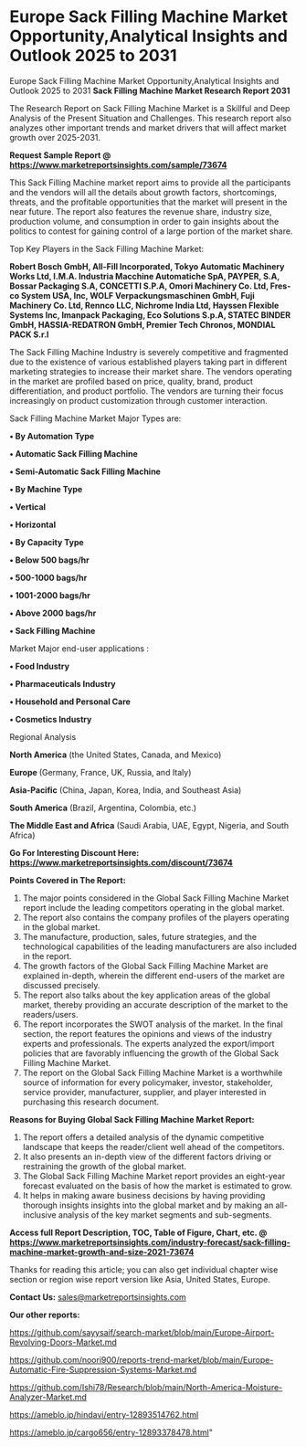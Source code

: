 # Europe Sack Filling Machine Market Opportunity,Analytical Insights and Outlook 2025 to 2031
Europe Sack Filling Machine Market Opportunity,Analytical Insights and Outlook 2025 to 2031
<strong>Sack Filling Machine Market Research Report 2031</strong>

The Research Report on Sack Filling Machine Market is a Skillful and Deep Analysis of the Present Situation and Challenges. This research report also analyzes other important trends and market drivers that will affect market growth over 2025-2031.

<strong>Request Sample Report @ <a href=https://www.marketreportsinsights.com/sample/73674>https://www.marketreportsinsights.com/sample/73674</a></strong>

This Sack Filling Machine market report aims to provide all the participants and the vendors will all the details about growth factors, shortcomings, threats, and the profitable opportunities that the market will present in the near future. The report also features the revenue share, industry size, production volume, and consumption in order to gain insights about the politics to contest for gaining control of a large portion of the market share.

Top Key Players in the Sack Filling Machine Market:

<strong>Robert Bosch GmbH, All-Fill Incorporated, Tokyo Automatic Machinery Works Ltd, I.M.A. Industria Macchine Automatiche SpA, PAYPER, S.A, Bossar Packaging S.A, CONCETTI S.P.A, Omori Machinery Co. Ltd, Fres-co System USA, Inc, WOLF Verpackungsmaschinen GmbH, Fuji Machinery Co. Ltd, Rennco LLC, Nichrome India Ltd, Hayssen Flexible Systems Inc, Imanpack Packaging, Eco Solutions S.p.A, STATEC BINDER GmbH, HASSIA-REDATRON GmbH, Premier Tech Chronos, MONDIAL PACK S.r.l</strong>

The Sack Filling Machine Industry is severely competitive and fragmented due to the existence of various established players taking part in different marketing strategies to increase their market share. The vendors operating in the market are profiled based on price, quality, brand, product differentiation, and product portfolio. The vendors are turning their focus increasingly on product customization through customer interaction.

Sack Filling Machine Market Major Types are:

<strong>• By Automation Type

• Automatic Sack Filling Machine

• Semi-Automatic Sack Filling Machine

• By Machine Type

• Vertical

• Horizontal

• By Capacity Type

• Below 500 bags/hr

• 500-1000 bags/hr

• 1001-2000 bags/hr

• Above 2000 bags/hr

• Sack Filling Machine</strong>

Market Major end-user applications :

<strong>• Food Industry

• Pharmaceuticals Industry

• Household and Personal Care

• Cosmetics Industry</strong>

Regional Analysis

</u><strong><b>North America</b></strong> (the United States, Canada, and Mexico)

<strong><b>Europe </b></strong>(Germany, France, UK, Russia, and Italy)

<strong><b>Asia-Pacific</b></strong> (China, Japan, Korea, India, and Southeast Asia)

<strong><b>South America</b></strong> (Brazil, Argentina, Colombia, etc.)

<strong><b>The Middle East and Africa</b></strong> (Saudi Arabia, UAE, Egypt, Nigeria, and South Africa)

<strong>Go For Interesting Discount Here: <a href=https://www.marketreportsinsights.com/discount/73674>https://www.marketreportsinsights.com/discount/73674</a></strong>

<strong>Points Covered in The Report:</strong>
<ol>
  <li>The major points considered in the Global Sack Filling Machine Market report include the leading competitors operating in the global market.</li>
  <li>The report also contains the company profiles of the players operating in the global market.</li>
  <li>The manufacture, production, sales, future strategies, and the technological capabilities of the leading manufacturers are also included in the report.</li>
  <li>The growth factors of the Global Sack Filling Machine Market are explained in-depth, wherein the different end-users of the market are discussed precisely.</li>
  <li>The report also talks about the key application areas of the global market, thereby providing an accurate description of the market to the readers/users.</li>
  <li>The report incorporates the SWOT analysis of the market. In the final section, the report features the opinions and views of the industry experts and professionals. The experts analyzed the export/import policies that are favorably influencing the growth of the Global Sack Filling Machine Market.</li>
  <li>The report on the Global Sack Filling Machine Market is a worthwhile source of information for every policymaker, investor, stakeholder, service provider, manufacturer, supplier, and player interested in purchasing this research document.</li>
</ol>
<strong>Reasons for Buying Global Sack Filling Machine Market Report:</strong>

<ol>
  <li>The report offers a detailed analysis of the dynamic competitive landscape that keeps the reader/client well ahead of the competitors.</li>
  <li>It also presents an in-depth view of the different factors driving or restraining the growth of the global market.</li>
  <li>The Global Sack Filling Machine Market report provides an eight-year forecast evaluated on the basis of how the market is estimated to grow.</li>
  <li>It helps in making aware business decisions by having providing thorough insights insights into the global market and by making an all-inclusive analysis of the key market segments and sub-segments.</li>
</ol>
<strong>Access full Report Description, TOC, Table of Figure, Chart, etc. @ <a href=https://www.marketreportsinsights.com/industry-forecast/sack-filling-machine-market-growth-and-size-2021-73674>https://www.marketreportsinsights.com/industry-forecast/sack-filling-machine-market-growth-and-size-2021-73674</a></strong>


Thanks for reading this article; you can also get individual chapter wise section or region wise report version like Asia, United States, Europe.

<strong>Contact Us:</strong>
sales@marketreportsinsights.com

<strong>Our other reports:</strong>

<a href=https://github.com/sayysaif/search-market/blob/main/Europe-Airport-Revolving-Doors-Market.md>https://github.com/sayysaif/search-market/blob/main/Europe-Airport-Revolving-Doors-Market.md</a>

<a href=https://github.com/noori900/reports-trend-market/blob/main/Europe-Automatic-Fire-Suppression-Systems-Market.md>https://github.com/noori900/reports-trend-market/blob/main/Europe-Automatic-Fire-Suppression-Systems-Market.md</a>

<a href=https://github.com/Ishi78/Research/blob/main/North-America-Moisture-Analyzer-Market.md>https://github.com/Ishi78/Research/blob/main/North-America-Moisture-Analyzer-Market.md</a>

<a href=https://ameblo.jp/hindavi/entry-12893514762.html>https://ameblo.jp/hindavi/entry-12893514762.html</a>

<a href=https://ameblo.jp/cargo656/entry-12893378478.html>https://ameblo.jp/cargo656/entry-12893378478.html</a>"
